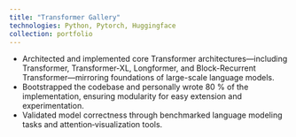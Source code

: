 ```yaml
---
title: "Transformer Gallery"
technologies: Python, Pytorch, Huggingface
collection: portfolio
---
```

* Architected and implemented core Transformer architectures—including Transformer, Transformer-XL, Longformer, and Block-Recurrent Transformer—mirroring foundations of large-scale language models.
* Bootstrapped the codebase and personally wrote 80 % of the implementation, ensuring modularity for easy extension and experimentation.
* Validated model correctness through benchmarked language modeling tasks and attention‐visualization tools.